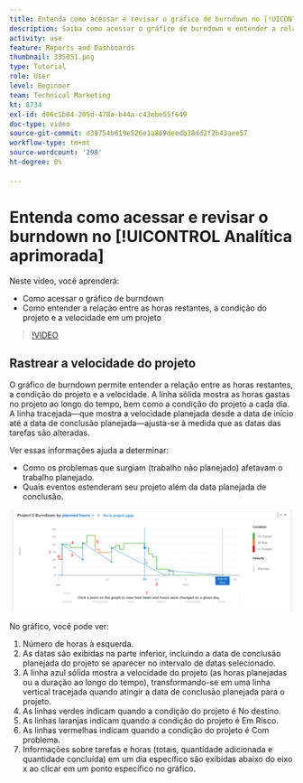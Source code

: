 ```yaml
---
title: Entenda como acessar e revisar o gráfico de burndown no [!UICONTROL Analítica aprimorada]
description: Saiba como acessar o gráfico de burndown e entender a relação entre as horas restantes, a condição do projeto e a velocidade do projeto no Workfront.
activity: use
feature: Reports and Dashboards
thumbnail: 335051.png
type: Tutorial
role: User
level: Beginner
team: Technical Marketing
kt: 8734
exl-id: d06c1b04-205d-478a-b44a-c43ebe55f649
doc-type: video
source-git-commit: d39754b619e526e1a869deedb38dd2f2b43aee57
workflow-type: tm+mt
source-wordcount: '298'
ht-degree: 0%

---
```


# Entenda como acessar e revisar o burndown no [!UICONTROL Analítica aprimorada]

Neste vídeo, você aprenderá:

* Como acessar o gráfico de burndown
* Como entender a relação entre as horas restantes, a condição do projeto e a velocidade em um projeto

>[!VIDEO](https://video.tv.adobe.com/v/335051/?quality=12)

## Rastrear a velocidade do projeto

O gráfico de burndown permite entender a relação entre as horas restantes, a condição do projeto e a velocidade. A linha sólida mostra as horas gastas no projeto ao longo do tempo, bem como a condição do projeto a cada dia. A linha tracejada—que mostra a velocidade planejada desde a data de início até a data de conclusão planejada—ajusta-se à medida que as datas das tarefas são alteradas.

Ver essas informações ajuda a determinar:

* Como os problemas que surgiam (trabalho não planejado) afetavam o trabalho planejado.
* Quais eventos estenderam seu projeto além da data planejada de conclusão.

![Uma imagem que mostra um gráfico de burndown com números em áreas descritas nos marcadores abaixo](assets/section-2-9.png)

No gráfico, você pode ver:

1. Número de horas à esquerda.
1. As datas são exibidas na parte inferior, incluindo a data de conclusão planejada do projeto se aparecer no intervalo de datas selecionado.
1. A linha azul sólida mostra a velocidade do projeto (as horas planejadas ou a duração ao longo do tempo), transformando-se em uma linha vertical tracejada quando atingir a data de conclusão planejada para o projeto.
1. As linhas verdes indicam quando a condição do projeto é No destino.
1. As linhas laranjas indicam quando a condição do projeto é Em Risco.
1. As linhas vermelhas indicam quando a condição do projeto é Com problema.
1. Informações sobre tarefas e horas (totais, quantidade adicionada e quantidade concluída) em um dia específico são exibidas abaixo do eixo x ao clicar em um ponto específico no gráfico.
